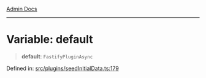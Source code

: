 [Admin Docs](/)

***

# Variable: default

> **default**: `FastifyPluginAsync`

Defined in: [src/plugins/seedInitialData.ts:179](https://github.com/PalisadoesFoundation/talawa-api/blob/b92360e799fdc7cf89a1346eb8395735c501ee9c/src/plugins/seedInitialData.ts#L179)
